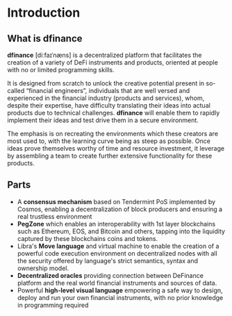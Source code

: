 # Introduction

## What is dfinance

**dfinance** \[diːfaɪˈnæns\] is a decentralized platform that facilitates the creation of a variety of DeFi instruments and products, oriented at people with no or limited programming skills.

It is designed from scratch to unlock the creative potential present in so-called “financial engineers”, individuals that are well versed and experienced in the financial industry \(products and services\), whom, despite their expertise, have difficulty translating their ideas into actual products due to technical challenges. **dfinance** will enable them to rapidly implement their ideas and test drive them in a secure environment.

The emphasis is on recreating the environments which these creators are most used to, with the learning curve being as steep as possible. Once ideas prove themselves worthy of time and resource investment, it leverage by assembling a team to create further extensive functionality for these products.

## Parts

* A **consensus mechanism** based on Tendermint PoS implemented by Cosmos, enabling a decentralization of block producers and ensuring a real trustless environment
* **PegZone** which enables an interoperability with 1st layer blockchains such as Ethereum, EOS, and Bitcoin and others, tapping into the liquidity captured by these blockchains coins and tokens.
* Libra's **Move language** and virtual machine to enable the creation of a powerful code execution environment on decentralized nodes with all the security offered by language's strict semantics, syntax and ownership model.
* **Decentralized oracles** providing connection between DeFinance platform and the real world financial instruments and sources of data.
* Powerful **high-level visual language** empowering a safe way to design, deploy and run your own financial instruments, with no prior knowledge in programming required
